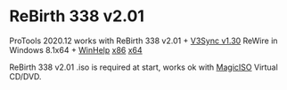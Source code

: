 # ReBirth 338 v2.01

ProTools 2020.12 works with ReBirth 338 v2.01 + [V3Sync v1.30](﻿https://web.archive.org/web/20121221204754/http://blogs.yahoo.co.jp/alipapa_p/63025279.html) ReWire
﻿in Windows 8.1x64 + [WinHelp](﻿https://support.microsoft.com/en-us/topic/error-opening-help-in-windows-based-programs-feature-not-included-or-help-not-supported-3c841463-d67c-6062-0ee7-1a149da3973b) [x86](https://www.microsoft.com/en-us/download/details.aspx?id=47667) [x64](https://www.microsoft.com/en-us/download/details.aspx?id=47671)

ReBirth 338 v2.01 .iso is required at start,
works ok with [MagicISO](https://web.archive.org/web/20210516111743/http://www.magiciso.com/tutorials/miso-magicdisc-overview.htm?=mdisc_hlp106) Virtual CD/DVD.

